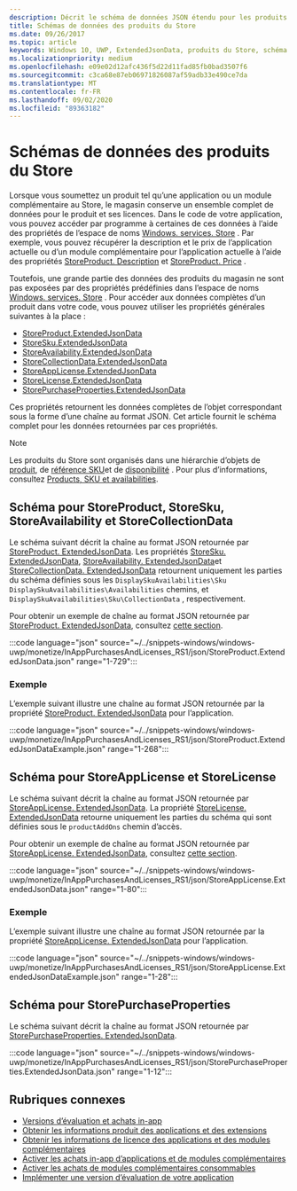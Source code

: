 ```yaml
---
description: Décrit le schéma de données JSON étendu pour les produits du Windows Store dans l’espace de noms Windows. services. Store.
title: Schémas de données des produits du Store
ms.date: 09/26/2017
ms.topic: article
keywords: Windows 10, UWP, ExtendedJsonData, produits du Store, schéma
ms.localizationpriority: medium
ms.openlocfilehash: e09e02d12afc436f5d22d11fad85fb0bad3507f6
ms.sourcegitcommit: c3ca68e87eb06971826087af59adb33e490ce7da
ms.translationtype: MT
ms.contentlocale: fr-FR
ms.lasthandoff: 09/02/2020
ms.locfileid: "89363182"
---
```

# <a name="data-schemas-for-store-products"></a>Schémas de données des produits du Store

Lorsque vous soumettez un produit tel qu’une application ou un module complémentaire au Store, le magasin conserve un ensemble complet de données pour le produit et ses licences. Dans le code de votre application, vous pouvez accéder par programme à certaines de ces données à l’aide des propriétés de l’espace de noms [Windows. services. Store](/uwp/api/windows.services.store) . Par exemple, vous pouvez récupérer la description et le prix de l’application actuelle ou d’un module complémentaire pour l’application actuelle à l’aide des propriétés [StoreProduct. Description](/uwp/api/windows.services.store.storeproduct.Description) et [StoreProduct. Price](/uwp/api/windows.services.store.storeproduct.Price) .

Toutefois, une grande partie des données des produits du magasin ne sont pas exposées par des propriétés prédéfinies dans l’espace de noms [Windows. services. Store](/uwp/api/windows.services.store) . Pour accéder aux données complètes d’un produit dans votre code, vous pouvez utiliser les propriétés générales suivantes à la place :

* [StoreProduct.ExtendedJsonData](/uwp/api/windows.services.store.storeproduct.ExtendedJsonData)
* [StoreSku.ExtendedJsonData](/uwp/api/windows.services.store.storesku.ExtendedJsonData)
* [StoreAvailability.ExtendedJsonData](/uwp/api/windows.services.store.storeavailability.ExtendedJsonData)
*   [StoreCollectionData.ExtendedJsonData](/uwp/api/windows.services.store.storecollectiondata.ExtendedJsonData)
*   [StoreAppLicense.ExtendedJsonData](/uwp/api/windows.services.store.storeapplicense.ExtendedJsonData)
* [StoreLicense.ExtendedJsonData](/uwp/api/windows.services.store.storelicense.ExtendedJsonData)
*   [StorePurchaseProperties.ExtendedJsonData](/uwp/api/windows.services.store.storepurchaseproperties.ExtendedJsonData)

Ces propriétés retournent les données complètes de l’objet correspondant sous la forme d’une chaîne au format JSON. Cet article fournit le schéma complet pour les données retournées par ces propriétés.

> [!NOTE]
> Les produits du Store sont organisés dans une hiérarchie d’objets de [produit](/uwp/api/windows.services.store.storeproduct), de [référence SKU](/uwp/api/windows.services.store.storesku)et de [disponibilité](/uwp/api/windows.services.store.storeavailability) . Pour plus d’informations, consultez [Products, SKU et availabilities](in-app-purchases-and-trials.md#products-skus).

## <a name="schema-for-storeproduct-storesku-storeavailability-and-storecollectiondata"></a>Schéma pour StoreProduct, StoreSku, StoreAvailability et StoreCollectionData

Le schéma suivant décrit la chaîne au format JSON retournée par [StoreProduct. ExtendedJsonData](/uwp/api/windows.services.store.storeproduct.ExtendedJsonData). Les propriétés [StoreSku. ExtendedJsonData](/uwp/api/windows.services.store.storesku.ExtendedJsonData), [StoreAvailability. ExtendedJsonData](/uwp/api/windows.services.store.storeavailability.ExtendedJsonData)et [StoreCollectionData. ExtendedJsonData](/uwp/api/windows.services.store.storecollectiondata.ExtendedJsonData) retournent uniquement les parties du schéma définies sous les `DisplaySkuAvailabilities\Sku` `DisplaySkuAvailabilities\Availabilities` chemins, et `DisplaySkuAvailabilities\Sku\CollectionData` , respectivement.

Pour obtenir un exemple de chaîne au format JSON retournée par [StoreProduct. ExtendedJsonData](/uwp/api/windows.services.store.storeproduct.ExtendedJsonData), consultez [cette section](#product-example).

:::code language="json" source="~/../snippets-windows/windows-uwp/monetize/InAppPurchasesAndLicenses_RS1/json/StoreProduct.ExtendedJsonData.json" range="1-729":::

<span id="product-example" />

### <a name="example"></a>Exemple

L’exemple suivant illustre une chaîne au format JSON retournée par la propriété [StoreProduct. ExtendedJsonData](/uwp/api/windows.services.store.storeproduct.ExtendedJsonData) pour l’application.

:::code language="json" source="~/../snippets-windows/windows-uwp/monetize/InAppPurchasesAndLicenses_RS1/json/StoreProduct.ExtendedJsonDataExample.json" range="1-268":::

## <a name="schema-for-storeapplicense-and-storelicense"></a>Schéma pour StoreAppLicense et StoreLicense

Le schéma suivant décrit la chaîne au format JSON retournée par [StoreAppLicense. ExtendedJsonData](/uwp/api/windows.services.store.storeapplicense.ExtendedJsonData). La propriété [StoreLicense. ExtendedJsonData](/uwp/api/windows.services.store.storelicense.ExtendedJsonData) retourne uniquement les parties du schéma qui sont définies sous le `productAddOns` chemin d’accès.

Pour obtenir un exemple de chaîne au format JSON retournée par [StoreAppLicense. ExtendedJsonData](/uwp/api/windows.services.store.storeapplicense.ExtendedJsonData), consultez [cette section](#license-example).

:::code language="json" source="~/../snippets-windows/windows-uwp/monetize/InAppPurchasesAndLicenses_RS1/json/StoreAppLicense.ExtendedJsonData.json" range="1-80":::

<span id="license-example" />

### <a name="example"></a>Exemple

L’exemple suivant illustre une chaîne au format JSON retournée par la propriété [StoreAppLicense. ExtendedJsonData](/uwp/api/windows.services.store.storeapplicense.ExtendedJsonData) pour l’application.

:::code language="json" source="~/../snippets-windows/windows-uwp/monetize/InAppPurchasesAndLicenses_RS1/json/StoreAppLicense.ExtendedJsonDataExample.json" range="1-28":::

## <a name="schema-for-storepurchaseproperties"></a>Schéma pour StorePurchaseProperties

Le schéma suivant décrit la chaîne au format JSON retournée par [StorePurchaseProperties. ExtendedJsonData](/uwp/api/windows.services.store.storepurchaseproperties.ExtendedJsonData).

:::code language="json" source="~/../snippets-windows/windows-uwp/monetize/InAppPurchasesAndLicenses_RS1/json/StorePurchaseProperties.ExtendedJsonData.json" range="1-12":::

## <a name="related-topics"></a>Rubriques connexes

* [Versions d’évaluation et achats in-app](in-app-purchases-and-trials.md)
* [Obtenir les informations produit des applications et des extensions](get-product-info-for-apps-and-add-ons.md)
* [Obtenir les informations de licence des applications et des modules complémentaires](get-license-info-for-apps-and-add-ons.md)
* [Activer les achats in-app d’applications et de modules complémentaires](enable-in-app-purchases-of-apps-and-add-ons.md)
* [Activer les achats de modules complémentaires consommables](enable-consumable-add-on-purchases.md)
* [Implémenter une version d’évaluation de votre application](implement-a-trial-version-of-your-app.md)
